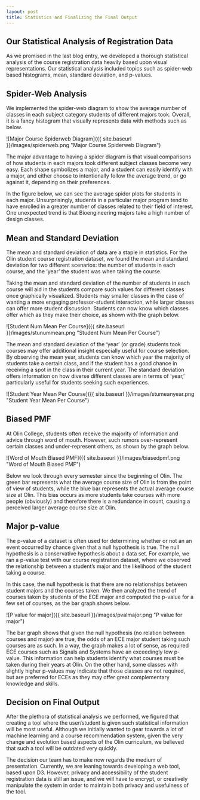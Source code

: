 ```yaml
---
layout: post
title: Statistics and Finalizing the Final Output
---
```


## Our Statistical Analysis of Registration Data
As we promised in the last blog entry, we developed a thorough statistical analysis of the course registration data heavily based upon visual representations. Our statistical analysis included topics such as spider-web based histograms, mean, standard deviation, and p-values.

## Spider-Web Analysis
We implemented the spider-web diagram to show the average number of classes in each subject category students of different majors took. Overall, it is a fancy histogram that visually represents data with methods such as below. 

![Major Course Spiderweb Diagram]({{ site.baseurl }}/images/spiderweb.png "Major Course Spiderweb Diagram")

The major advantage to having a spider diagram is that visual comparisons of how students in each majors took different subject classes become very easy. Each shape symbolizes a major, and a student can easily identify with a major, and either choose to intentionally follow the average trend, or go against it, depending on their preferences.

In the figure below, we can see the average spider plots for students in each major. Unsurprisingly, students in a particular major program tend to have enrolled in a greater number of classes related to their field of interest. One unexpected trend is that Bioengineering majors take a high number of design classes.


## Mean and Standard Deviation

The mean and standard deviation of data are a staple in statistics. For the Olin student course registration dataset, we found the mean and standard deviation for two different scenarios: the number of students in each course, and the ‘year’ the student was when taking the course.

Taking the mean and standard deviation of the number of students in each course will aid in the students compare such values for different classes once graphically visualized. Students may smaller classes in the case of wanting a more engaging professor-student interaction, while larger classes can offer more student discussion. Students can now know which classes offer which as they make their choice, as shown with the graph below.

![Student Num Mean Per Course]({{ site.baseurl }}/images/stunummean.png "Student Num Mean Per Course")

The mean and standard deviation of the ‘year’ (or grade) students took courses may offer additional insight especially useful for course selection. By observing the mean year, students can know which year the majority of students take a certain class, and if the student has a good chance in receiving a spot in the class in their current year. The standard deviation offers information on how diverse different classes are in terms of ‘year,’ particularly useful for students seeking such experiences. 

![Student Year Mean Per Course]({{ site.baseurl }}/images/stumeanyear.png "Student Year Mean Per Course")

## Biased PMF

At Olin College, students often receive the majority of information and advice through word of mouth. However, such rumors over-represent certain classes and under-represent others, as shown by the graph below.

![Word of Mouth Biased PMF]({{ site.baseurl }}/images/biasedpmf.png "Word of Mouth Biased PMF")

Below we look through every semester since the beginning of Olin. The green bar represents what the average course size of Olin is from the point of view of students, while the blue bar represents the actual average course size at Olin. This bias occurs as more students take courses with more people (obviously) and therefore there is a redundance in count, causing a perceived larger average course size at Olin. 

## Major p-value

The p-value of a dataset is often used for determining whether or not an an event occurred by chance given that a null hypothesis is true. The null hypothesis is a conservative hypothesis about a data set. For example, we ran a p-value test with our course registration dataset, where we observed the relationship between a student’s major and the likelihood of the student taking a course.

In this case, the null hypothesis is that there are no relationships between student majors and the courses taken. We then analyzed the trend of courses taken by students of the ECE major and computed the p-value for a few set of courses, as the bar graph shows below.

![P value for major]({{ site.baseurl }}/images/pvalmajor.png "P value for major")

The bar graph shows that given the null hypothesis (no relation between courses and major) are true, the odds of an ECE major student taking such courses are as such. In a way, the graph makes a lot of sense, as required ECE courses such as Signals and Systems have an exceedingly low p-value. This information can help students identify what courses must be taken during their years at Olin. On the other hand, some classes with slightly higher p-values may indicate that those classes are not required, but are preferred for ECEs as they may offer great complementary knowledge and skills.

## Decision on Final Output

After the plethora of statistical analysis we performed, we figured that creating a tool where the user/student is given such statistical information will be most useful. Although we initially wanted to gear towards a lot of machine learning and a course recommendation system, given the very change and evolution based aspects of the Olin curriculum, we believed that such a tool will be outdated very quickly. 

The decision our team has to make now regards the medium of presentation. Currently, we are leaning towards developing a web tool, based upon D3. However, privacy and accessibility of the student registration data is still an issue, and we will have to encrypt, or creatively manipulate the system in order to maintain both privacy and usefulness of the tool.
